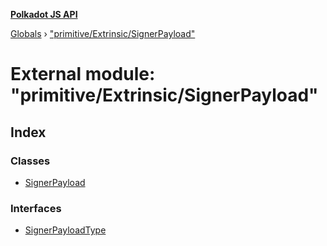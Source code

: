 **[Polkadot JS API](../README.md)**

[Globals](../globals.md) › [&quot;primitive/Extrinsic/SignerPayload&quot;](_primitive_extrinsic_signerpayload_.md)

# External module: "primitive/Extrinsic/SignerPayload"

## Index

### Classes

* [SignerPayload](../classes/_primitive_extrinsic_signerpayload_.signerpayload.md)

### Interfaces

* [SignerPayloadType](../interfaces/_primitive_extrinsic_signerpayload_.signerpayloadtype.md)